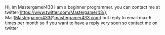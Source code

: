 Hi, im Mastergamer433
i am a beginner programmer.
you can contact me at twitter(https://www.twitter.com/Mastergamer43/), Mail(Mastergamer433@mastergamer433.com) but reply to email max 6 times per month so if you want to have a reply very soon so contact me on twitter
